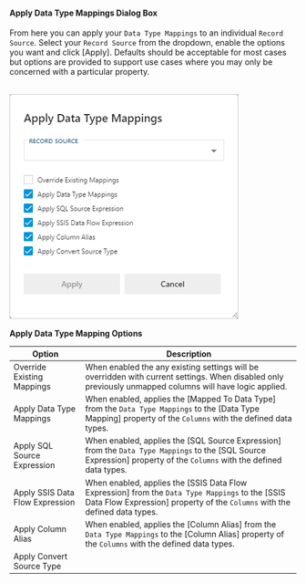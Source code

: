 #### Apply Data Type Mappings Dialog Box  

From here you can apply your `Data Type Mappings` to an individual `Record Source`.  Select your `Record Source` from the dropdown, enable the options you want and click [Apply].  Defaults should be acceptable for most cases but options are provided to support use cases where you may only be concerned with a particular property.

<br/>
<img 
    src="images/bimlflex-app-dialog-apply-data-type-mappings.png" 
    class="border-image image-width-100" 
    style="border: 1px solid #CCC;" 
    title="Apply Data Type Mappings Dialog Box" 
/>

**Apply Data Type Mapping Options**

|Option|Description|
|-|-|
|Override Existing Mappings|When enabled the any existing settings will be overridden with current settings.  When disabled only previously unmapped columns will have logic applied.|
|Apply Data Type Mappings|When enabled, applies the [Mapped To Data Type] from the `Data Type Mappings` to the [Data Type Mapping] property of the `Columns` with the defined data types.|
|Apply SQL Source Expression|When enabled, applies the [SQL Source Expression] from the `Data Type Mappings` to the [SQL Source Expression] property of the `Columns` with the defined data types.|
|Apply SSIS Data Flow Expression|When enabled, applies the [SSIS Data Flow Expression] from the `Data Type Mappings` to the [SSIS Data Flow Expression] property of the `Columns` with the defined data types.|
|Apply Column Alias|When enabled, applies the [Column Alias] from the `Data Type Mappings` to the [Column Alias] property of the `Columns` with the defined data types.|
|Apply Convert Source Type||
